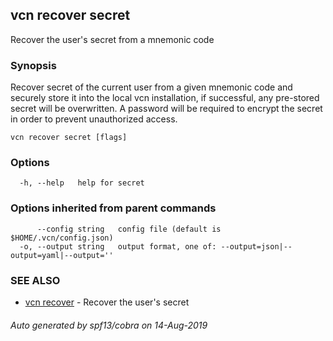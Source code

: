 ## vcn recover secret

Recover the user's secret from a mnemonic code

### Synopsis

Recover secret of the current user from a given mnemonic code and securely store it into the local vcn installation,
if successful, any pre-stored secret will be overwritten.
A password will be required to encrypt the secret in order to prevent unauthorized access.
		

```
vcn recover secret [flags]
```

### Options

```
  -h, --help   help for secret
```

### Options inherited from parent commands

```
      --config string   config file (default is $HOME/.vcn/config.json)
  -o, --output string   output format, one of: --output=json|--output=yaml|--output=''
```

### SEE ALSO

* [vcn recover](vcn_recover.md)	 - Recover the user's secret

###### Auto generated by spf13/cobra on 14-Aug-2019
